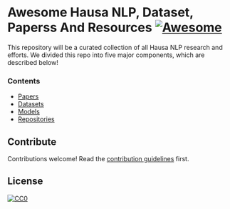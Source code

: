 # Awesome Hausa NLP, Dataset, Paperss And Resources [![Awesome](https://cdn.rawgit.com/sindresorhus/awesome/d7305f38d29fed78fa85652e3a63e154dd8e8829/media/badge.svg)](https://github.com/sindresorhus/awesome)

This repository will be a curated collection of all Hausa NLP research and efforts. We divided this repo into five major components, which are described below!

### Contents
- [Papers](sections/papers.md)
- [Datasets](sections/datasets.md)
- [Models](sections/models.md)
- [Repositories](sections/repos.md)


## Contribute
Contributions welcome! Read the [contribution guidelines](contributing.md) first.

## License
[![CC0](https://i.creativecommons.org/p/zero/1.0/88x31.png)](https://creativecommons.org/publicdomain/zero/1.0/)
